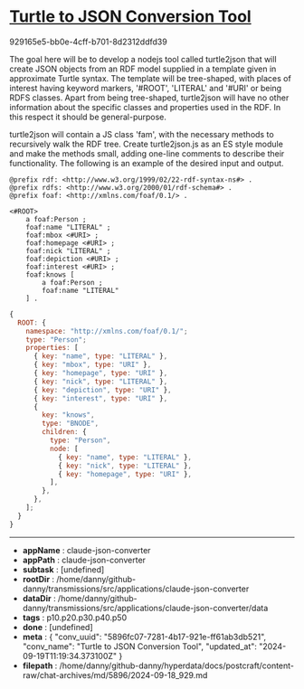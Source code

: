 # [Turtle to JSON Conversion Tool](https://claude.ai/chat/5896fc07-7281-4b17-921e-ff61ab3db521)

929165e5-bb0e-4cff-b701-8d2312ddfd39

The goal here will be to develop a nodejs tool called turtle2json that will create JSON objects from an RDF model supplied in a template given in approximate Turtle syntax. The template will be tree-shaped, with places of interest having keyword markers, '#ROOT', 'LITERAL' and '#URI' or being RDFS classes. Apart from being tree-shaped, turtle2json will have no other information about the specific classes and properties used in the RDF. In this respect it should be general-purpose.

turtle2json will contain a JS class 'fam', with the necessary methods to recursively walk the RDF tree. Create turtle2json.js as an ES style module and make the methods small, adding one-line comments to describe their functionality.
The following is an example of the desired input and output.

```turtle
@prefix rdf: <http://www.w3.org/1999/02/22-rdf-syntax-ns#> .
@prefix rdfs: <http://www.w3.org/2000/01/rdf-schema#> .
@prefix foaf: <http://xmlns.com/foaf/0.1/> .

<#ROOT>
    a foaf:Person ;
    foaf:name "LITERAL" ;
    foaf:mbox <#URI> ;
    foaf:homepage <#URI> ;
    foaf:nick "LITERAL" ;
    foaf:depiction <#URI> ;
    foaf:interest <#URI> ;
    foaf:knows [
        a foaf:Person ;
        foaf:name "LITERAL"
    ] .
```

```javascript
{
  ROOT: {
    namespace: "http://xmlns.com/foaf/0.1/";
    type: "Person";
    properties: [
      { key: "name", type: "LITERAL" },
      { key: "mbox", type: "URI" },
      { key: "homepage", type: "URI" },
      { key: "nick", type: "LITERAL" },
      { key: "depiction", type: "URI" },
      { key: "interest", type: "URI" },
      {
        key: "knows",
        type: "BNODE",
        children: {
          type: "Person",
          node: [
            { key: "name", type: "LITERAL" },
            { key: "nick", type: "LITERAL" },
            { key: "homepage", type: "URI" },
          ],
        },
      },
    ];
  }
}
```

---

* **appName** : claude-json-converter
* **appPath** : claude-json-converter
* **subtask** : [undefined]
* **rootDir** : /home/danny/github-danny/transmissions/src/applications/claude-json-converter
* **dataDir** : /home/danny/github-danny/transmissions/src/applications/claude-json-converter/data
* **tags** : p10.p20.p30.p40.p50
* **done** : [undefined]
* **meta** : {
  "conv_uuid": "5896fc07-7281-4b17-921e-ff61ab3db521",
  "conv_name": "Turtle to JSON Conversion Tool",
  "updated_at": "2024-09-19T11:19:34.373100Z"
}
* **filepath** : /home/danny/github-danny/hyperdata/docs/postcraft/content-raw/chat-archives/md/5896/2024-09-18_929.md